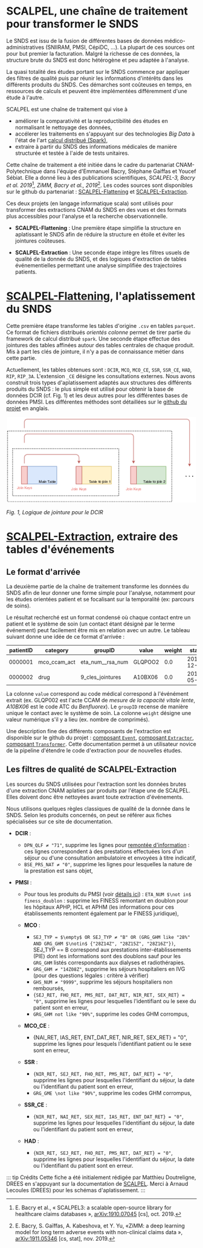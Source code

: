 # SCALPEL, une chaîne de traitement pour transformer le SNDS
<!-- SPDX-License-Identifier: MPL-2.0 -->

Le SNDS est issu de la fusion de différentes bases de données médico-administratives (SNIIRAM, PMSI, CépiDC, ...). La plupart de ces sources ont pour but premier la facturation. Malgré la richesse de ces données, la structure brute du SNDS est donc hétérogène et peu adaptée à l'analyse.

La quasi totalité des études portant sur le SNDS commence par appliquer des filtres de qualité puis par réunir les informations d'intérêts dans les différents produits du SNDS. Ces démarches sont coûteuses en temps, en ressources de calculs et peuvent être implémentées différemment d'une étude à l'autre.

SCALPEL est une chaîne de traitement qui vise à 
- améliorer la comparativité et la reproductibilité des études en normalisant le nettoyage des données, 
- accélerer les traitements en s'appuyant sur des technologies *Big Data* à l'état de l'art [calcul distribué (Spark)](https://spark.apache.org/), 
- extraire à partir du SNDS des informations médicales de manière structurée et testée à l'aide de tests unitaires.

Cette chaîne de traitement a été initiée dans le cadre du partenariat CNAM-Polytechnique dans l'équipe d'Emmanuel Bacry, Stéphane Gaiffas et Youcef Sébiat. Elle a donné lieu à des publications scientifiques, *SCALPEL-3, Bacry et al. 2019*[^1], *ZiMM, Bacry et al., 2019*[^2]. Les codes sources sont disponibles sur le github du partenariat : [SCALPEL-Flattening](https://github.com/X-DataInitiative/SCALPEL-Flattening) et [SCALPEL-Extraction](https://github.com/X-DataInitiative/SCALPEL-Extraction).

Ces deux projets (en langage informatique scala) sont utilisés pour transformer des extractions CNAM du SNDS en des vues et des formats plus accessibles pour l'analyse et la recherche observationnelle.

+ **SCALPEL-Flattening** : Une première étape simplifie la structure en aplatissant le SNDS afin de réduire la structure en étoile et éviter les jointures coûteuses.

+ **SCALPEL-Extraction** : Une seconde étape intègre les filtres usuels de qualité de la donnée du SNDS, et des logiques d'extraction de tables événementielles permettant une analyse simplifiée des trajectoires patients.


# [SCALPEL-Flattening](https://github.com/X-DataInitiative/SCALPEL-Flattening), l'aplatissement du SNDS

Cette première étape transforme les tables d'origine `.csv` en tables `parquet`. Ce format de fichiers distribués *orientés colonne* permet de tirer partie du framework de calcul distribué `spark`. Une seconde étape effectue des jointures des tables affinées autour des tables centrales de chaque produit. Mis à part les clés de jointure, il n'y a pas de connaissance métier dans cette partie.

Actuellement, les tables obtenues sont : `DCIR`, `MCO`, `MCO_CE`, `SSR`, `SSR_CE`, `HAD`, `RIP`, `RIP_3A`. L'extension `_CE` désigne les consultations externes. Nous avons construit trois types d'aplatissement adaptés aux structures des différents produits du SNDS : le plus simple est utilisé pour obtenir la base de données DCIR (cf. Fig. 1) et les deux autres pour les différentes bases de données PMSI. Les différentes méthodes sont détaillées sur le [github du projet](https://github.com/X-DataInitiative/SCALPEL-Flattening/blob/DREES-104-DocFlattening/README_joins.md) en anglais.

<p align="center">
<img src="../files/DREES/2020-03-05_aplatissement_dcir.png" width="500px"/>
</p>  

*Fig. 1, Logique de jointure pour le DCIR*

# [SCALPEL-Extraction](https://github.com/X-DataInitiative/SCALPEL-Extraction), extraire des tables d'événements

## Le format d'arrivée

La deuxième partie de la chaîne de traitement transforme les données du SNDS afin de leur donner une forme simple pour l'analyse, notamment pour les études orientées patient et se focalisant sur la temporalité (ex: parcours de soins).

Le résultat recherché est un format condensé où chaque contact entre un patient et le système de soin (un contact étant désigné par le terme événement) peut facilement être mis en relation avec un autre. Le tableau suivant donne une idée de ce format d'arrivée :

| patientID 	| category     	| groupID          	| value               	| weight 	| start      	| end   	|
|-----------	|--------------	|------------------	|---------------------	|--------	|------------	|-------	|
| 0000001   	| mco_ccam_act 	| eta_num__rsa_num 	| GLQPOO2              	| 0.0    	| 2016-12-01 	| null  	|
| 0000002   	| drug        	| 9_cles_jointures  | A10BX06 	            | 0.0    	| 2016-05-24 	|  null 	|

La colonne `value` correspond au code médical correspond à l'événément extrait (ex. GLQP002 est l'acte CCAM de *mesure de la capacité vitale lente*, *A10BX06* est le code ATC du *Benfluorex*). Le `groupID` recense de manière unique le contact avec le système de soin. La colonne `weight` désigne une valeur numérique s'il y a lieu (ex. nombre de comprimés).  

Une description fine des différents composants de l'extraction est disponible sur le github du projet : [composant `Event`](https://github.com/X-DataInitiative/SCALPEL-Extraction/blob/develop/Events.md), [composant `Extractor`](https://github.com/X-DataInitiative/SCALPEL-Extraction/blob/develop/Extractors.md), [composant `Transformer`](https://github.com/X-DataInitiative/SCALPEL-Extraction/blob/develop/Transformer.md). Cette documentation permet à un utilisateur novice de la pipeline d'étendre le code d'extraction pour de nouvelles études.  

## Les filtres de qualité de SCALPEL-Extraction

Les sources du SNDS utilisées pour l'extraction sont les données brutes d'une extraction CNAM aplaties par produits par l'étape une de SCALPEL. Elles doivent donc être nettoyées avant toute extraction d'événements.

Nous utilisons quelques règles classiques de qualité de la donnée dans le SNDS. Selon les produits concernés, on peut se référer aux fiches spécialisées sur ce site de documentation.

- **DCIR** :
  - `DPN_QLF ≠ "71"`, supprime les lignes pour [remontée d'information](../aller_plus_loin/documents_cnam/faq/faq_dcir.md#dcir) : ces lignes correspondent à des prestations effectuées lors d'un séjour ou d'une consultation ambulatoire et envoyées à titre indicatif,
  - `BSE_PRS_NAT ≠ "0"`, supprime les lignes pour lesquelles la nature de la prestation est sans objet,

- **PMSI** :
  - Pour tous les produits du PMSI (voir [détails ici](depenses_hopital_public.md)) : `ETA_NUM $\not in$ finess_doublon` : supprime les FINESS remontant en doublon pour les hôpitaux APHP, HCL et APHM (les informations pour ces établissements remontent également par le FINESS juridique),

  - **MCO** :
    - `SEJ_TYP = $\empty$ OR SEJ_TYP ≠ "B" OR (GRG_GHM like "28%" AND GRG_GHM $\notin$ {"28Z14Z", "28Z15Z", "28Z16Z"})`, SEJ_TYP == B correspond aux prestations inter-établissements (PIE) dont les informations sont des doublons sauf pour les `GRG_GHM` listés correspondants aux dialyses et radiothérapies.
    - `GRG_GHM ≠ "14Z08Z"`, supprime les séjours hospitaliers en IVG (pour des questions légales : critère à vérifier)
    - `GHS_NUM ≠ "9999"`, supprime les séjours hospitaliers non remboursés,
    - `{SEJ_RET, FHO_RET, PMS_RET, DAT_RET, NIR_RET, SEX_RET} = "0"`, supprime les lignes pour lesquelles l'identifiant ou le sexe du patient sont en erreur,
    - `GRG_GHM not like "90%"`, supprime les codes GHM corrompus,

  - **MCO_CE** :
    - {NAI_RET, IAS_RET, ENT_DAT_RET, NIR_RET, SEX_RET} = "0", supprime les lignes pour lesquels l'identifiant patient ou le sexe sont en erreur,

  - **SSR** :
    - `{NIR_RET, SEJ_RET, FHO_RET, PMS_RET, DAT_RET} = "0"`, supprime les lignes pour lesquelles l'identifiant du séjour, la date ou l'identifiant du patient sont en erreur,
    - `GRG_GME \not like "90%"`, supprime les codes GHM corrompus,

  - **SSR_CE** :
    - `{NIR_RET, NAI_RET, SEX_RET, IAS_RET, ENT_DAT_RET} = "0"`, supprime les lignes pour lesquelles l'identifiant du séjour, la date ou l'identifiant du patient sont en erreur,

  - **HAD** :
    - `{NIR_RET, SEJ_RET, FHO_RET, PMS_RET, DAT_RET} = "0"`, supprime les lignes pour lesquelles l'identifiant du séjour, la date ou l'identifiant du patient sont en erreur.

::: tip Crédits
Cette fiche a été initialement rédigée par Matthieu Doutreligne, DREES en s'appuyant sur la documentation de [SCALPEL](https://github.com/X-DataInitiative/SCALPEL-Flattening). Merci à Arnaud Lecoules (DREES) pour les schémas d'aplatissement.
:::


[^1]: E. Bacry et al., « SCALPEL3: a scalable open-source library for healthcare claims databases », [arXiv:1910.07045](http://arxiv.org/abs/1910.07045) [cs], oct. 2019.

[^2]: E. Bacry, S. Gaïffas, A. Kabeshova, et Y. Yu, «ZiMM: a deep learning model for long term adverse events with non-clinical claims data », [arXiv:1911.05346](http://arxiv.org/abs/1911.05346) [cs, stat], nov. 2019.
